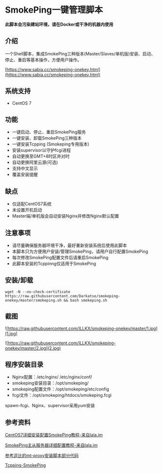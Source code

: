 # SmokePing一键管理脚本 #

**此脚本会污染建站环境，请在Docker或干净的机器内使用**

## 介绍 ##
一个Shell脚本，集成SmokePing三种版本(Master/Slaves/单机版)安装、启动、停止、重启等基本操作，方便用户操作。

[https://www.sabia.cc/smokeping-onekey.html](https://www.sabia.cc/smokeping-onekey.html)

## 系统支持 ## 
* CentOS 7

## 功能 ##
- 一键启动、停止、重启SmokePing服务
- 一键安装、卸载SmokePing三种版本
- 一键安装Tcpping (Smokeping专用版本)
- 安装supervisor以守护fcgi进程
- 自动更换至GMT+8时区并对时
- 自动更换阿里云源(可选)
- 支持中文显示
- 覆盖安装提醒

## 缺点 ##
- 仅适配CentOS7系统
- 未设置开机启动
- Master端/单机版会自动安装Nginx并修改Nginx默认配置

## 注意事项 ##
- 请尽量确保服务器环境干净，最好重新安装系统后使用此脚本
- 本脚本只为方便用户安装/管理SmokePing，请用户自行配置SmokePing
- 每次修改SmokePing配置文件后请重启SmokePing
- 此脚本安装的Tcppinng仅适用于SmokePing

## 安装/卸载 ##
    wget -N --no-check-certificate https://raw.githubusercontent.com/Darkatse/smokeping-onekey/master/smokeping.sh && bash smokeping.sh

## 截图 ##
![https://raw.githubusercontent.com/ILLKX/smokeping-onekey/master/1.jpg](1.jpg)

![https://raw.githubusercontent.com/ILLKX/smokeping-onekey/master/2.jpg](2.jpg)

## 程序安装目录 ##
- Nginx配置：/etc/nginx/ /etc/nginx/conf/
- smokeping安装目录：/opt/smokeping/
- smokeping配置文件：/opt/smokeping/etc/config
- fcgi文件：/opt/smokeping/htdocs/smokeping.fcgi

spawn-fcgi、Nginx、supervisor采用yum安装

## 参考资料 ##
[CentOS7详细安装配置SmokePing教程-来自lala.im](https://lala.im/2821.html)

[SmokePing主从服务器详细配置教程-来自lala.im](https://lala.im/2867.html)

[参考逗比的mt-proxy安装脚本部分代码](https://github.com/ToyoDAdoubi/doubi)

[Tcpping-SmokePing](https://github.com/tobbez/tcpping-smokeping)
